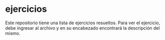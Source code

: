 # ejercicios
Este repositorio tiene una lista de ejercicios resueltos. Para ver el ejercicio, debe ingresar al archivo y en su encabezado encontrará la descripción del mismo.
